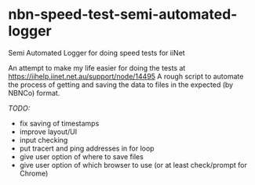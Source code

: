 # nbn-speed-test-semi-automated-logger
Semi Automated Logger for doing speed tests for iiNet

An attempt to make my life easier for doing the tests at https://iihelp.iinet.net.au/support/node/14495
A rough script to automate the process of getting and saving the data to files in the expected (by NBNCo) format.

*TODO:* 
- fix saving of timestamps
- improve layout/UI
- input checking
- put tracert and ping addresses in for loop
- give user option of where to save files
- give user option of which browser to use (or at least check/prompt for Chrome)
